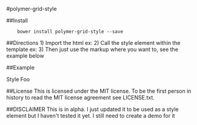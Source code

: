 #polymer-grid-style

##Install

		bower install polymer-grid-style --save

##Directions
		1) Import the html ex: <link rel="import" href="path/to/grid-style/grid.html">
		2) Call the style element within the template ex: <style is="custom-style" include="grid-style"></style>
		3) Then just use the markup where you want to, see the example below

##Example
		<div class="grid-container">
			<div class="row">
				<span class="col-5">
					Style
				</span>
				<span class="col-5">
					Foo
				</span>
			</div>
		</div>

##License
	This is licensed under the MIT license.  To be the first person in history to read the MIT license agreement see LICENSE.txt.

##DISCLAIMER
	This is in alpha.  I just updated it to be used as a style element but I haven't tested it yet.  I still need to create a demo for it		